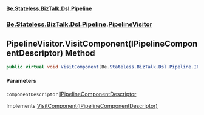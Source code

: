 #### [Be.Stateless.BizTalk.Dsl.Pipeline](README.md 'README')
### [Be.Stateless.BizTalk.Dsl.Pipeline](Be.Stateless.BizTalk.Dsl.Pipeline.md 'Be.Stateless.BizTalk.Dsl.Pipeline').[PipelineVisitor](PipelineVisitor.md 'Be.Stateless.BizTalk.Dsl.Pipeline.PipelineVisitor')

## PipelineVisitor.VisitComponent(IPipelineComponentDescriptor) Method

```csharp
public virtual void VisitComponent(Be.Stateless.BizTalk.Dsl.Pipeline.IPipelineComponentDescriptor componentDescriptor);
```
#### Parameters

<a name='Be.Stateless.BizTalk.Dsl.Pipeline.PipelineVisitor.VisitComponent(Be.Stateless.BizTalk.Dsl.Pipeline.IPipelineComponentDescriptor).componentDescriptor'></a>

`componentDescriptor` [IPipelineComponentDescriptor](IPipelineComponentDescriptor.md 'Be.Stateless.BizTalk.Dsl.Pipeline.IPipelineComponentDescriptor')

Implements [VisitComponent(IPipelineComponentDescriptor)](IPipelineVisitor.VisitComponent(IPipelineComponentDescriptor).md 'Be.Stateless.BizTalk.Dsl.Pipeline.IPipelineVisitor.VisitComponent(Be.Stateless.BizTalk.Dsl.Pipeline.IPipelineComponentDescriptor)')